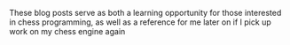 These blog posts serve as both a learning opportunity for those interested in chess programming, as well as a reference for me later on if I pick up work on my chess engine again
